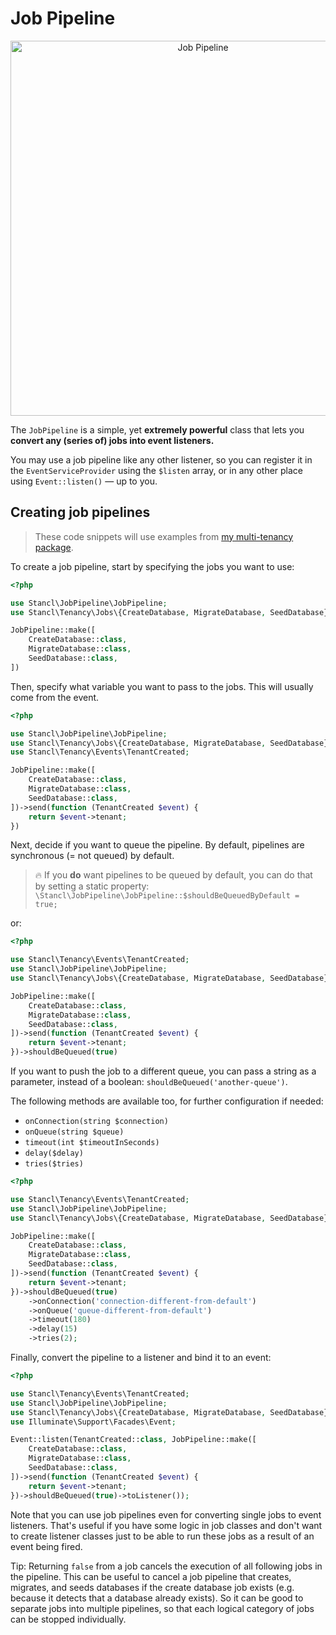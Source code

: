 # Job Pipeline

<p align="center">
    <img width="600" src="https://i.imgur.com/AcVXakZ.png" alt="Job Pipeline" />
</p>

The `JobPipeline` is a simple, yet **extremely powerful** class that lets you **convert any (series of) jobs into event listeners.**

You may use a job pipeline like any other listener, so you can register it in the `EventServiceProvider` using the `$listen` array, or in any other place using `Event::listen()` — up to you.

## Creating job pipelines

> These code snippets will use examples from [my multi-tenancy package](https://github.com/stancl/tenancy).

To create a job pipeline, start by specifying the jobs you want to use:

```php
<?php

use Stancl\JobPipeline\JobPipeline;
use Stancl\Tenancy\Jobs\{CreateDatabase, MigrateDatabase, SeedDatabase};

JobPipeline::make([
    CreateDatabase::class,
    MigrateDatabase::class,
    SeedDatabase::class,
])
```

Then, specify what variable you want to pass to the jobs. This will usually come from the event.

```php
<?php

use Stancl\JobPipeline\JobPipeline;
use Stancl\Tenancy\Jobs\{CreateDatabase, MigrateDatabase, SeedDatabase};
use Stancl\Tenancy\Events\TenantCreated;

JobPipeline::make([
    CreateDatabase::class,
    MigrateDatabase::class,
    SeedDatabase::class,
])->send(function (TenantCreated $event) {
    return $event->tenant;
})
```

Next, decide if you want to queue the pipeline. By default, pipelines are synchronous (= not queued) by default.

> 🔥 If you **do** want pipelines to be queued by default, you can do that by setting a static property:
`\Stancl\JobPipeline\JobPipeline::$shouldBeQueuedByDefault = true;`

or:

```php
<?php

use Stancl\Tenancy\Events\TenantCreated;
use Stancl\JobPipeline\JobPipeline;
use Stancl\Tenancy\Jobs\{CreateDatabase, MigrateDatabase, SeedDatabase};

JobPipeline::make([
    CreateDatabase::class,
    MigrateDatabase::class,
    SeedDatabase::class,
])->send(function (TenantCreated $event) {
    return $event->tenant;
})->shouldBeQueued(true)
```

If you want to push the job to a different queue, you can pass a string as a parameter, instead of a boolean: `shouldBeQueued('another-queue')`.

The following methods are available too, for further configuration if needed:
- `onConnection(string $connection)`
- `onQueue(string $queue)`
- `timeout(int $timeoutInSeconds)`
- `delay($delay)`
- `tries($tries)`

```php
<?php

use Stancl\Tenancy\Events\TenantCreated;
use Stancl\JobPipeline\JobPipeline;
use Stancl\Tenancy\Jobs\{CreateDatabase, MigrateDatabase, SeedDatabase};

JobPipeline::make([
    CreateDatabase::class,
    MigrateDatabase::class,
    SeedDatabase::class,
])->send(function (TenantCreated $event) {
    return $event->tenant;
})->shouldBeQueued(true)
    ->onConnection('connection-different-from-default')
    ->onQueue('queue-different-from-default')
    ->timeout(180)
    ->delay(15)
    ->tries(2);
```

Finally, convert the pipeline to a listener and bind it to an event:

```php
<?php

use Stancl\Tenancy\Events\TenantCreated;
use Stancl\JobPipeline\JobPipeline;
use Stancl\Tenancy\Jobs\{CreateDatabase, MigrateDatabase, SeedDatabase};
use Illuminate\Support\Facades\Event;

Event::listen(TenantCreated::class, JobPipeline::make([
    CreateDatabase::class,
    MigrateDatabase::class,
    SeedDatabase::class,
])->send(function (TenantCreated $event) {
    return $event->tenant;
})->shouldBeQueued(true)->toListener());
```

Note that you can use job pipelines even for converting single jobs to event listeners. That's useful if you have some logic in job classes and don't want to create listener classes just to be able to run these jobs as a result of an event being fired.

Tip: Returning `false` from a job cancels the execution of all following jobs in the pipeline. This can be useful to cancel a job pipeline that creates, migrates, and seeds databases if the create database job exists (e.g. because it detects that a database already exists). So it can be good to separate jobs into multiple pipelines, so that each logical category of jobs can be stopped individually.
